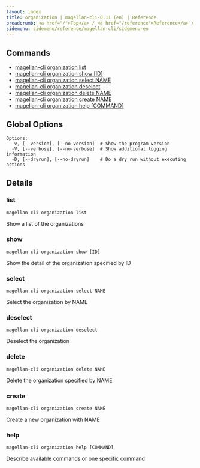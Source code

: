 ```yaml
---
layout: index
title: organization | magellan-cli-0.11 (en) | Reference
breadcrumb: <a href="/">Top</a> / <a href="/reference">Reference</a> / <a href="/reference/magellan-cli/en">magellan-cli-0.11</a> / organization <a href="/reference/ja/resources/organization.html">ja</a> en
sidemenu: sidemenu/reference/magellan-cli/sidemenu-en
---
```


## Commands

- [magellan-cli organization list](#list)
- [magellan-cli organization show [ID]](#show)
- [magellan-cli organization select NAME](#select)
- [magellan-cli organization deselect](#deselect)
- [magellan-cli organization delete NAME](#delete)
- [magellan-cli organization create NAME](#create)
- [magellan-cli organization help [COMMAND]](#help)

## Global Options

```text
Options:
  -v, [--version], [--no-version]  # Show the program version
  -V, [--verbose], [--no-verbose]  # Show additional logging information
  -D, [--dryrun], [--no-dryrun]    # Do a dry run without executing actions

```


## Details
### <a name="list"></a>list

```text
magellan-cli organization list
```

Show a list of the organizations

### <a name="show"></a>show

```text
magellan-cli organization show [ID]
```

Show the detail of the organization specified by ID

### <a name="select"></a>select

```text
magellan-cli organization select NAME
```

Select the organization by NAME

### <a name="deselect"></a>deselect

```text
magellan-cli organization deselect
```

Deselect the organization

### <a name="delete"></a>delete

```text
magellan-cli organization delete NAME
```

Delete the organization specified by NAME

### <a name="create"></a>create

```text
magellan-cli organization create NAME
```

Create a new organization with NAME

### <a name="help"></a>help

```text
magellan-cli organization help [COMMAND]
```

Describe available commands or one specific command

